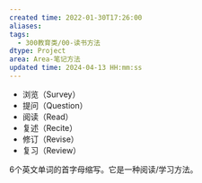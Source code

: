 ```yaml
---
created time: 2022-01-30T17:26:00
aliases: 
tags:
  - 300教育类/00-读书方法
dtype: Project
area: Area-笔记方法
updated time: 2024-04-13 HH:mm:ss
---
```


- 浏览（Survey）
- 提问（Question）
- 阅读（Read）
- 复述（Recite）
- 修订（Revise）
- 复习（Review）

6个英文单词的首字母缩写。它是一种阅读/学习方法。
